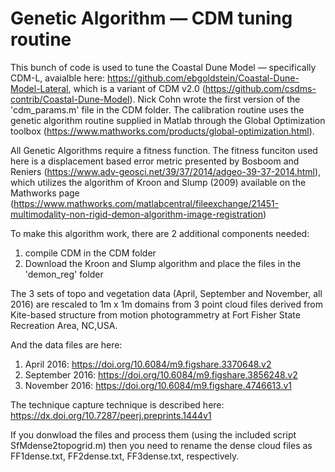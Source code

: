 # Genetic Algorithm — CDM tuning routine

This bunch of code is used to tune the Coastal Dune Model — specifically CDM-L, avaialble here:  https://github.com/ebgoldstein/Coastal-Dune-Model-Lateral, which is a variant of CDM v2.0 (https://github.com/csdms-contrib/Coastal-Dune-Model). Nick Cohn wrote the first version of the 'cdm_params.m' file in the CDM folder. The calibration routine uses the genetic algorithm routine supplied in Matlab through the Global Optimization toolbox (https://www.mathworks.com/products/global-optimization.html). 

All Genetic Algorithms require a fitness function. The fitness funciton used here is a displacement based error metric presented by Bosboom and Reniers (https://www.adv-geosci.net/39/37/2014/adgeo-39-37-2014.html), which utilizes the algorithm of Kroon and Slump (2009) available on the Mathworks page (https://www.mathworks.com/matlabcentral/fileexchange/21451-multimodality-non-rigid-demon-algorithm-image-registration)

To make this algorithm work, there are 2 additional components needed:
  1. compile CDM in the CDM folder
  2. Download the Kroon and Slump algorithm and place the files in the 'demon_reg' folder
  
The 3 sets of topo and vegetation data (April, September and November, all 2016) are rescaled to 1m x 1m domains from 3 point cloud files derived from Kite-based structure from motion photogrammetry at Fort Fisher State Recreation Area, NC,USA. 

And the data files are here:
  1. April 2016: https://doi.org/10.6084/m9.figshare.3370648.v2
  2. September 2016: https://doi.org/10.6084/m9.figshare.3856248.v2
  3. November 2016: https://doi.org/10.6084/m9.figshare.4746613.v1
 
The technique capture technique is described here: https://dx.doi.org/10.7287/peerj.preprints.1444v1 
 
If you donwload the files and process them (using the included script SfMdense2topogrid.m) then you need to rename the dense cloud files as  FF1dense.txt, FF2dense.txt, FF3dense.txt, respectively.
